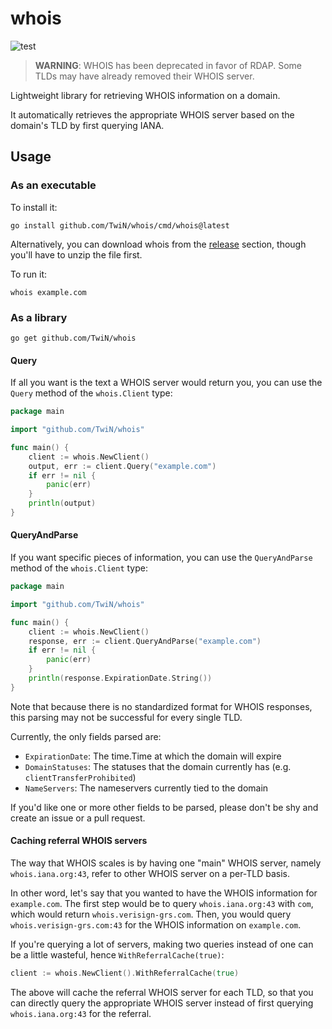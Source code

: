 # whois
![test](https://github.com/TwiN/whois/actions/workflows/test.yml/badge.svg)

> **WARNING**: WHOIS has been deprecated in favor of RDAP. Some TLDs may have already removed their WHOIS server.

Lightweight library for retrieving WHOIS information on a domain.

It automatically retrieves the appropriate WHOIS server based on the domain's TLD by first querying IANA.


## Usage
### As an executable
To install it:
```console
go install github.com/TwiN/whois/cmd/whois@latest
```
Alternatively, you can download whois from the [release](https://github.com/TwiN/whois/releases) section, though you'll have to unzip the file first.

To run it:
```console 
whois example.com
```

### As a library
```console
go get github.com/TwiN/whois
```

#### Query
If all you want is the text a WHOIS server would return you, you can use the `Query` method of the `whois.Client` type:
```go
package main

import "github.com/TwiN/whois"

func main() {
    client := whois.NewClient()
    output, err := client.Query("example.com")
    if err != nil {
    	panic(err)
    }
    println(output)
}
```

#### QueryAndParse
If you want specific pieces of information, you can use the `QueryAndParse` method of the `whois.Client` type:
```go
package main

import "github.com/TwiN/whois"

func main() {
    client := whois.NewClient()
    response, err := client.QueryAndParse("example.com")
    if err != nil {
    	panic(err)
    }
    println(response.ExpirationDate.String()) 
}
```
Note that because there is no standardized format for WHOIS responses, this parsing may not be successful for every single TLD.

Currently, the only fields parsed are:
- `ExpirationDate`: The time.Time at which the domain will expire
- `DomainStatuses`: The statuses that the domain currently has (e.g. `clientTransferProhibited`)
- `NameServers`: The nameservers currently tied to the domain

If you'd like one or more other fields to be parsed, please don't be shy and create an issue or a pull request.

#### Caching referral WHOIS servers
The way that WHOIS scales is by having one "main" WHOIS server, namely `whois.iana.org:43`, refer to other WHOIS server
on a per-TLD basis. 

In other word, let's say that you wanted to have the WHOIS information for `example.com`. 
The first step would be to query `whois.iana.org:43` with `com`, which would return `whois.verisign-grs.com`.
Then, you would query `whois.verisign-grs.com:43` for the WHOIS information on `example.com`.

If you're querying a lot of servers, making two queries instead of one can be a little wasteful, hence `WithReferralCache(true)`:
```go
client := whois.NewClient().WithReferralCache(true)
```
The above will cache the referral WHOIS server for each TLD, so that you can directly query the appropriate WHOIS server
instead of first querying `whois.iana.org:43` for the referral.

